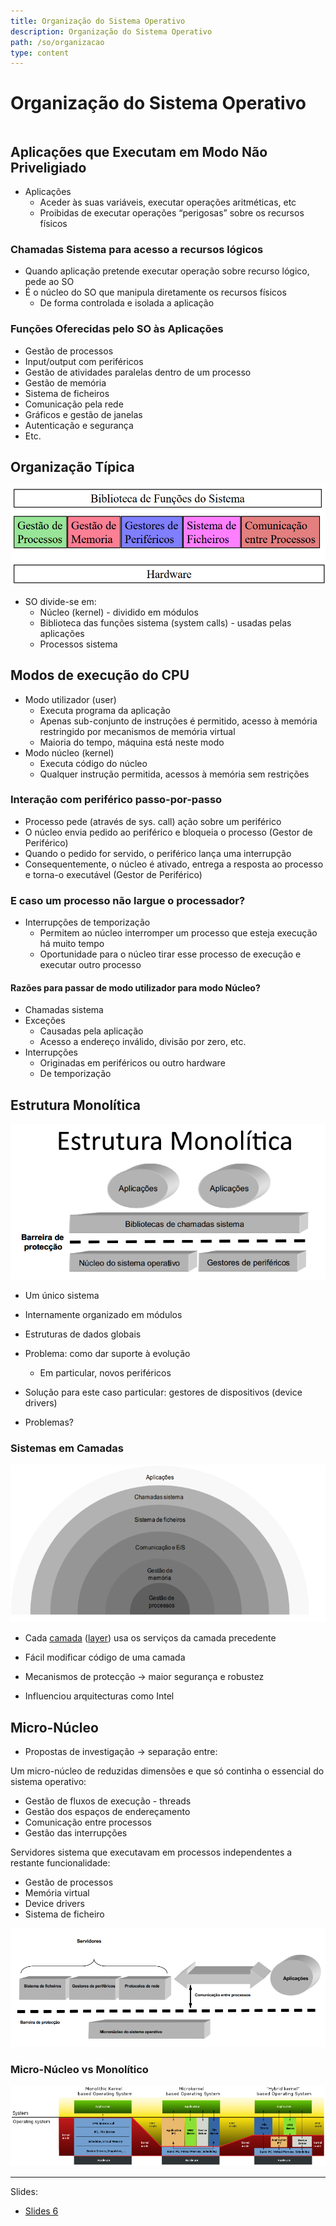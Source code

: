 ```yaml
---
title: Organização do Sistema Operativo
description: Organização do Sistema Operativo
path: /so/organizacao
type: content
---
```


# Organização do Sistema Operativo

```toc

```

## Aplicações que Executam em Modo Não Priveligiado

- Aplicações
  - Aceder às suas variáveis,
    executar operações
    aritméticas, etc
  - Proibidas de executar
    operações “perigosas”
    sobre os recursos físicos

### Chamadas Sistema para acesso a recursos lógicos

- Quando aplicação
  pretende executar
  operação sobre
  recurso lógico, pede ao
  SO
- É o núcleo do SO que
  manipula diretamente
  os recursos físicos
  - De forma controlada e
    isolada a aplicação

### Funções Oferecidas pelo SO às Aplicações

- Gestão de processos
- Input/output com periféricos
- Gestão de atividades paralelas dentro de um
  processo
- Gestão de memória
- Sistema de ficheiros
- Comunicação pela rede
- Gráficos e gestão de janelas
- Autenticação e segurança
- Etc.

## Organização Típica

![Organização do SO](./imgs/0008/organization.png#dark=1)

- SO divide-se em:
  - Núcleo (kernel) - dividido em módulos
  - Biblioteca das funções sistema (system calls) - usadas pelas aplicações
  - Processos sistema

## Modos de execução do CPU

- Modo utilizador (user)
  - Executa programa da aplicação
  - Apenas sub-conjunto de instruções é permitido, acesso à
    memória restringido por mecanismos de memória virtual
  - Maioria do tempo, máquina está neste modo
- Modo núcleo (kernel)
  - Executa código do núcleo
  - Qualquer instrução permitida, acessos à memória sem
    restrições

### Interação com periférico passo-por-passo

- Processo pede (através de sys. call)
  ação sobre um periférico
- O núcleo envia pedido ao periférico e
  bloqueia o processo (Gestor de Periférico)
- Quando o pedido for servido, o
  periférico lança uma interrupção
- Consequentemente, o núcleo é
  ativado, entrega a resposta ao
  processo e torna-o executável (Gestor de Periférico)

### E caso um processo não largue o processador?

- Interrupções de temporização
  - Permitem ao núcleo interromper um processo que
    esteja execução há muito tempo
  - Oportunidade para o núcleo tirar esse processo de
    execução e executar outro processo

#### Razões para passar de modo utilizador para modo Núcleo?

- Chamadas sistema
- Exceções
  - Causadas pela aplicação
  - Acesso a endereço inválido, divisão por zero, etc.
- Interrupções
  - Originadas em periféricos ou outro hardware
  - De temporização

## Estrutura Monolítica

![Estrutura Monolítica](./imgs/0008/monolitic.png#dark=1)

- Um único sistema

- Internamente organizado em módulos

- Estruturas de dados globais

- Problema: como dar suporte à evolução

  - Em particular, novos periféricos

- Solução para este caso particular: gestores de dispositivos (device
  drivers)
- Problemas?

### Sistemas em Camadas

![Sistema em Camadas](./imgs/0008/onion.png#dark=1)

- Cada [camada](https://youtu.be/8T7O0BMRX-M?t=6) ([layer](https://youtu.be/-FtCTW2rVFM?t=44)) usa os serviços da camada precedente

- Fácil modificar código de uma camada

- Mecanismos de protecção $\rightarrow$ maior segurança e robustez

- Influenciou arquitecturas como Intel

## Micro-Núcleo

- Propostas de investigação $\rightarrow$ separação entre:

Um micro-núcleo de reduzidas dimensões e que só continha o
essencial do sistema operativo:

- Gestão de fluxos de execução - threads
- Gestão dos espaços de endereçamento
- Comunicação entre processos
- Gestão das interrupções

Servidores sistema que executavam em processos independentes a
restante funcionalidade:

- Gestão de processos
- Memória virtual
- Device drivers
- Sistema de ficheiro

![Micro-Núcleo](./imgs/0008/nucleo.png#dark=1)

### Micro-Núcleo vs Monolítico

![VS](./imgs/0008/vs.png)

---

Slides:

- [Slides 6](https://drive.google.com/file/d/1FgdQU7hYV-WhvOQq9uUzElgzeeXp9Shc/view?usp=sharing)
